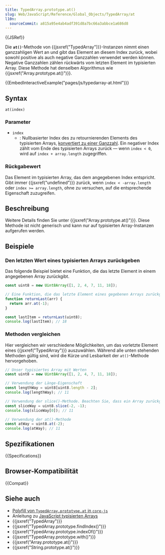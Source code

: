 ```yaml
---
title: TypedArray.prototype.at()
slug: Web/JavaScript/Reference/Global_Objects/TypedArray/at
l10n:
  sourceCommit: a815a95e4ab4adf391d8a7bc66a3abbce1a686d8
---
```


{{JSRef}}

Die **`at()`**-Methode von {{jsxref("TypedArray")}}-Instanzen nimmt einen ganzzahligen Wert an und gibt das Element an diesem Index zurück, wobei sowohl positive als auch negative Ganzzahlen verwendet werden können. Negative Ganzzahlen zählen rückwärts vom letzten Element im typisierten Array. Diese Methode hat denselben Algorithmus wie {{jsxref("Array.prototype.at()")}}.

{{EmbedInteractiveExample("pages/js/typedarray-at.html")}}

## Syntax

```js-nolint
at(index)
```

### Parameter

- `index`
  - : Nullbasierter Index des zu retournierenden Elements des typisierten Arrays, [konvertiert zu einer Ganzzahl](/de/docs/Web/JavaScript/Reference/Global_Objects/Number#integer_conversion). Ein negativer Index zählt vom Ende des typisierten Arrays zurück — wenn `index < 0`, wird auf `index + array.length` zugegriffen.

### Rückgabewert

Das Element im typisierten Array, das dem angegebenen Index entspricht. Gibt immer {{jsxref("undefined")}} zurück, wenn `index < -array.length` oder `index >= array.length`, ohne zu versuchen, auf die entsprechende Eigenschaft zuzugreifen.

## Beschreibung

Weitere Details finden Sie unter {{jsxref("Array.prototype.at()")}}. Diese Methode ist nicht generisch und kann nur auf typisierten Array-Instanzen aufgerufen werden.

## Beispiele

### Den letzten Wert eines typisierten Arrays zurückgeben

Das folgende Beispiel bietet eine Funktion, die das letzte Element in einem angegebenen Array zurückgibt.

```js
const uint8 = new Uint8Array([1, 2, 4, 7, 11, 18]);

// Eine Funktion, die das letzte Element eines gegebenen Arrays zurückgibt
function returnLast(arr) {
  return arr.at(-1);
}

const lastItem = returnLast(uint8);
console.log(lastItem); // 18
```

### Methoden vergleichen

Hier vergleichen wir verschiedene Möglichkeiten, um das vorletzte Element eines {{jsxref("TypedArray")}} auszuwählen. Während alle unten stehenden Methoden gültig sind, wird die Kürze und Lesbarkeit der `at()`-Methode hervorgehoben.

```js
// Unser typisiertes Array mit Werten
const uint8 = new Uint8Array([1, 2, 4, 7, 11, 18]);

// Verwendung der Länge-Eigenschaft
const lengthWay = uint8[uint8.length - 2];
console.log(lengthWay); // 11

// Verwendung der slice()-Methode. Beachten Sie, dass ein Array zurückgegeben wird
const sliceWay = uint8.slice(-2, -1);
console.log(sliceWay[0]); // 11

// Verwendung der at()-Methode
const atWay = uint8.at(-2);
console.log(atWay); // 11
```

## Spezifikationen

{{Specifications}}

## Browser-Kompatibilität

{{Compat}}

## Siehe auch

- [Polyfill von `TypedArray.prototype.at` in `core-js`](https://github.com/zloirock/core-js#relative-indexing-method)
- Anleitung zu [JavaScript typisierten Arrays](/de/docs/Web/JavaScript/Guide/Typed_arrays)
- {{jsxref("TypedArray")}}
- {{jsxref("TypedArray.prototype.findIndex()")}}
- {{jsxref("TypedArray.prototype.indexOf()")}}
- {{jsxref("TypedArray.prototype.with()")}}
- {{jsxref("Array.prototype.at()")}}
- {{jsxref("String.prototype.at()")}}
